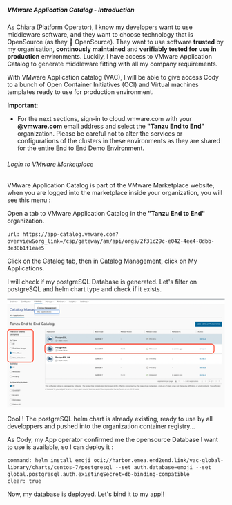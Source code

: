 ##### VMware Application Catalog - Introduction 

As Chiara (Platform Operator), I know my developers want to use middleware software, and they want to choose technology that is OpenSource (as they 💙 OpenSource). 
They want to use software **trusted** by my organisation, **continously maintained** and **verifiably tested for use in production** environments. 
Luckily, I have access to VMware Application Catalog to generate middleware fitting with all my company requirements. 

With VMware Application catalog (VAC), I will be able to give access Cody to a bunch of Open Container Initiatives (OCI) and Virtual machines templates ready to use for production environment.

**Important**: 
- For the next sections, sign-in to cloud.vmware.com with your **@vmware.com** email address and select the **"Tanzu End to End"** organization. Please be careful not to alter the services or configurations of the clusters in these environments as they are shared for the entire End to End Demo Environment.

###### Login to VMware Marketplace
VMware Application Catalog is part of the VMware Marketplace website, when you are logged into the marketplace inside your organization, you will see this menu :

Open a tab to VMware Application Catalog in the **"Tanzu End to End"** organization.
```dashboard:open-url
url: https://app-catalog.vmware.com?overview&org_link=/csp/gateway/am/api/orgs/2f31c29c-e042-4ee4-8dbb-3e38b1f1eae5
```
Click on the Catalog tab, then in Catalog Management, click on My Applications.

I will check if my postgreSQL Database is generated. Let's filter on postgreSQL and helm chart type and check if it exists.

![VAC search postgreSQL](../images/vac-postgres-search.png)

Cool ! The postgreSQL helm chart is already existing, ready to use by all developpers and pushed into the organization container registry... 

As Cody, my App operator confirmed me the opensource Database I want to use is available, so I can deploy it :

```terminal:execute
command: helm install emoji oci://harbor.emea.end2end.link/vac-global-library/charts/centos-7/postgresql --set auth.database=emoji --set global.postgresql.auth.existingSecret=db-binding-compatible
clear: true
```

Now, my database is deployed. Let's bind it to my app!! 
